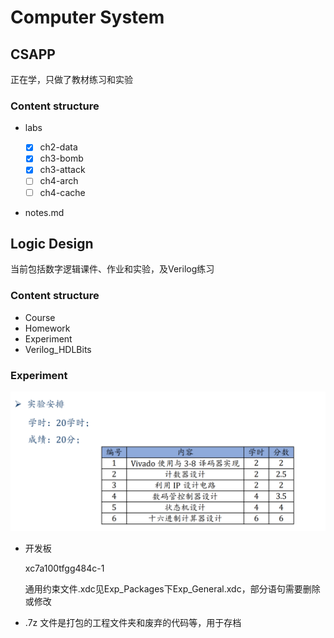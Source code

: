 # Computer System

## CSAPP

正在学，只做了教材练习和实验

### Content structure

* labs

  - [x] ch2-data

  * [x] ch3-bomb
  * [x] ch3-attack
  * [ ] ch4-arch
  * [ ] ch4-cache

* notes.md

## Logic Design

当前包括数字逻辑课件、作业和实验，及Verilog练习

### Content structure

* Course
* Homework
* Experiment
* Verilog_HDLBits

### Experiment

![Exp_List](assets/Exp_List.png)

* 开发板

  xc7a100tfgg484c-1

  通用约束文件.xdc见Exp_Packages下Exp_General.xdc，部分语句需要删除或修改

* .7z 文件是打包的工程文件夹和废弃的代码等，用于存档
